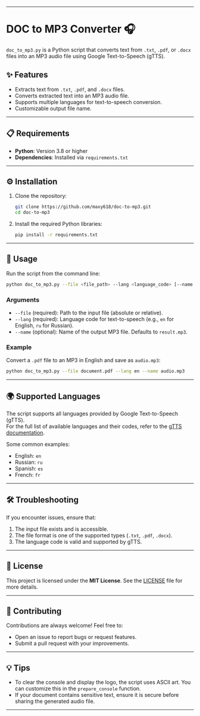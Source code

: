 
---

# DOC to MP3 Converter 🎧

`doc_to_mp3.py` is a Python script that converts text from `.txt`, `.pdf`, or `.docx` files into an MP3 audio file using Google Text-to-Speech (gTTS).

## ✨ Features

- Extracts text from `.txt`, `.pdf`, and `.docx` files.  
- Converts extracted text into an MP3 audio file.  
- Supports multiple languages for text-to-speech conversion.  
- Customizable output file name.  

---

## 📋 Requirements

- **Python**: Version 3.8 or higher  
- **Dependencies**: Installed via `requirements.txt`  

---

## ⚙️ Installation

1. Clone the repository:
   ```bash
   git clone https://github.com/maxy618/doc-to-mp3.git
   cd doc-to-mp3
   ```

2. Install the required Python libraries:
   ```bash
   pip install -r requirements.txt
   ```

---

## 🚀 Usage

Run the script from the command line:  
```bash
python doc_to_mp3.py --file <file_path> --lang <language_code> [--name <output_name>]
```

### **Arguments**
- `--file` (required): Path to the input file (absolute or relative).  
- `--lang` (required): Language code for text-to-speech (e.g., `en` for English, `ru` for Russian).  
- `--name` (optional): Name of the output MP3 file. Defaults to `result.mp3`.  

### **Example**
Convert a `.pdf` file to an MP3 in English and save as `audio.mp3`:
```bash
python doc_to_mp3.py --file document.pdf --lang en --name audio.mp3
```

---

## 🌍 Supported Languages

The script supports all languages provided by Google Text-to-Speech (gTTS).  
For the full list of available languages and their codes, refer to the [gTTS documentation](https://gtts.readthedocs.io/en/latest/module.html#languages).  

Some common examples:
- English: `en`  
- Russian: `ru`  
- Spanish: `es`  
- French: `fr`  

---

## 🛠 Troubleshooting

If you encounter issues, ensure that:
1. The input file exists and is accessible.  
2. The file format is one of the supported types (`.txt`, `.pdf`, `.docx`).  
3. The language code is valid and supported by gTTS.  

---

## 📄 License

This project is licensed under the **MIT License**. See the [LICENSE](LICENSE) file for more details.  

---

## 🤝 Contributing

Contributions are always welcome! Feel free to:  
- Open an issue to report bugs or request features.  
- Submit a pull request with your improvements.  

---

## 💡 Tips

- To clear the console and display the logo, the script uses ASCII art. You can customize this in the `prepare_console` function.  
- If your document contains sensitive text, ensure it is secure before sharing the generated audio file.  

--- 